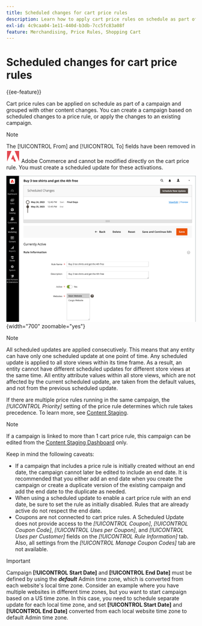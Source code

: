 ```yaml
---
title: Scheduled changes for cart price rules
description: Learn how to apply cart price rules on schedule as part of a campaign and grouped with other content changes.
exl-id: 4c9caa04-1e11-440d-b3db-7cc5fc83a08f
feature: Merchandising, Price Rules, Shopping Cart
---
```

# Scheduled changes for cart price rules

{{ee-feature}}

Cart price rules can be applied on schedule as part of a campaign and grouped with other content changes. You can create a campaign based on scheduled changes to a price rule, or apply the changes to an existing campaign.

>[!NOTE]
>
>The [!UICONTROL From] and [!UICONTROL To] fields have been removed in ![Adobe Commerce](../assets/adobe-logo.svg) Adobe Commerce and cannot be modified directly on the cart price rule. You must create a scheduled update for these activations.

![Cart price rules - scheduled changes](./assets/content-staging-price-rules-cart-scheduled-changes.png){width="700" zoomable="yes"}

>[!NOTE]
>
>All scheduled updates are applied consecutively. This means that any entity can have only one scheduled update at one point of time. Any scheduled update is applied to all store views within its time frame. As a result, an entity cannot have different scheduled updates for different store views at the same time. All entity attribute values within all store views, which are not affected by the current scheduled update, are taken from the default values, and not from the previous scheduled update.

If there are multiple price rules running in the same campaign, the _[!UICONTROL Priority]_ setting of the price rule determines which rule takes precedence. To learn more, see [Content Staging](../content-design/content-staging.md).

>[!NOTE]
>
>If a campaign is linked to more than 1 cart price rule, this campaign can be edited from the [Content Staging Dashboard](../content-design/content-staging-dashboard.md) only.

Keep in mind the following caveats:

- If a campaign that includes a price rule is initially created without an end date, the campaign cannot later be edited to include an end date. It is recommended that you either add an end date when you create the campaign or create a duplicate version of the existing campaign and add the end date to the duplicate as needed.
- When using a scheduled update to enable a cart price rule with an end date, be sure to set the rule as initially disabled. Rules that are already active do not respect the end date.
- Coupons are not connected to cart price rules. A Scheduled Update does not provide access to the _[!UICONTROL Coupon]_, _[!UICONTROL Coupon Code]_, _[!UICONTROL Uses per Coupon]_, and _[!UICONTROL Uses per Customer]_ fields on the _[!UICONTROL Rule Information]_ tab. Also, all settings from the _[!UICONTROL Manage Coupon Codes]_ tab are not available.

>[!IMPORTANT]
>
>Campaign **[!UICONTROL Start Date]** and **[!UICONTROL End Date]** must be defined by using the **_default_** Admin time zone, which is converted from each website's local time zone. Consider an example where you have multiple websites in different time zones, but you want to start campaign based on a US time zone. In this case, you need to schedule separate update for each local time zone, and set **[!UICONTROL Start Date]** and **[!UICONTROL End Date]** converted from each local website time zone to default Admin time zone.
